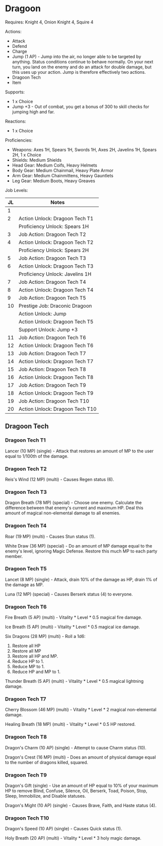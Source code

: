 # Dragoon

Requires: Knight 4, Onion Knight 4, Squire 4

Actions:

- Attack
- Defend
- Charge
- Jump (1 AP) - Jump into the air, no longer able to be targeted by anything. Status conditions continue to behave normally. On your next turn, you land on the enemy and do an attack for double damage, but this uses up your action. Jump is therefore effectively two actions.
- Dragoon Tech
- Item

Supports:

- 1 x Choice
- Jump +3 - Out of combat, you get a bonus of 300 to skill checks for jumping high and far.

Reactions:

- 1 x Choice

Proficiencies:

- Weapons: Axes 1H, Spears 1H, Swords 1H, Axes 2H, Javelins 1H, Spears 2H, 1 x Choice
- Shields: Medium Shields
- Head Gear: Medium Coifs, Heavy Helmets
- Body Gear: Medium Chainmail, Heavy Plate Armor
- Arm Gear: Medium Chainmittens, Heavy Gauntlets
- Leg Gear: Medium Boots, Heavy Greaves

Job Levels:

| JL | Notes |
| --- | --- |
| 1 | 
| 2 | Action Unlock: Dragoon Tech T1
|   | Proficiency Unlock: Spears 1H
| 3 | Job Action: Dragoon Tech T2
| 4 | Action Unlock: Dragoon Tech T2
|   | Proficiency Unlock: Spears 2H
| 5 | Job Action: Dragoon Tech T3
| 6 | Action Unlock: Dragoon Tech T3
|   | Proficiency Unlock: Javelins 1H
| 7 | Job Action: Dragoon Tech T4
| 8 | Action Unlock: Dragoon Tech T4
| 9 | Job Action: Dragoon Tech T5
| 10 | Prestige Job: Draconic Dragoon
|    | Action Unlock: Jump
|    | Action Unlock: Dragoon Tech T5
|    | Support Unlock: Jump +3
| 11 | Job Action: Dragoon Tech T6
| 12 | Action Unlock: Dragoon Tech T6
| 13 | Job Action: Dragoon Tech T7
| 14 | Action Unlock: Dragoon Tech T7
| 15 | Job Action: Dragoon Tech T8
| 16 | Action Unlock: Dragoon Tech T8
| 17 | Job Action: Dragoon Tech T9
| 18 | Action Unlock: Dragoon Tech T9
| 19 | Job Action: Dragoon Tech T10
| 20 | Action Unlock: Dragoon Tech T10

## Dragoon Tech

### Dragoon Tech T1

Lancer (10 MP) (single) - Attack that restores an amount of MP to the user equal to 1/100th of the damage.

### Dragoon Tech T2

Reis's Wind (12 MP) (multi) - Causes Regen status (6).

### Dragoon Tech T3

Dragon Breath (78 MP) (special) - Choose one enemy. Calculate the difference between that enemy's current and maximum HP. Deal this amount of magical non-elemental damage to all enemies.

### Dragoon Tech T4

Roar (19 MP) (multi) - Causes Stun status (1).

White Draw (36 MP) (special) - Do an amount of MP damage equal to the enemy's level, ignoring Magic Defense. Restore this much MP to each party member.

### Dragoon Tech T5

Lancet (8 MP) (single) - Attack, drain 10% of the damage as HP, drain 1% of the damage as MP.

Luna (12 MP) (special) - Causes Berserk status (4) to everyone.

### Dragoon Tech T6

Fire Breath (5 AP) (multi) - Vitality * Level * 0.5 magical fire damage.

Ice Breath (5 AP) (multi) - Vitality * Level * 0.5 magical ice damage.

Six Dragons (28 MP) (multi) - Roll a 1d6:

1. Restore all HP
2. Restore all MP
3. Restore all HP and MP.
4. Reduce HP to 1.
5. Reduce MP to 1.
6. Reduce HP and MP to 1.

Thunder Breath (5 AP) (multi) - Vitality * Level * 0.5 magical lightning damage.

### Dragoon Tech T7

Cherry Blossom (46 MP) (multi) - Vitality * Level * 2 magical non-elemental damage.

Healing Breath (18 MP) (multi) - Vitality * Level * 0.5 HP restored.

### Dragoon Tech T8

Dragon's Charm (10 AP) (single) - Attempt to cause Charm status (10).

Dragon's Crest (16 MP) (multi) - Does an amount of physical damage equal to the number of dragons killed, squared.

### Dragoon Tech T9

Dragon's Gift (single) - Use an amount of HP equal to 10% of your maximum HP to remove Blind, Confuse, Silence, Oil, Berserk, Toad, Poison, Stop, Sleep, Immobilize, and Disable statuses.

Dragon's Might (10 AP) (single) - Causes Brave, Faith, and Haste status (4).

### Dragoon Tech T10

Dragon's Speed (10 AP) (single) - Causes Quick status (1).

Holy Breath (20 AP) (multi) - Vitality * Level * 3 holy magic damage.